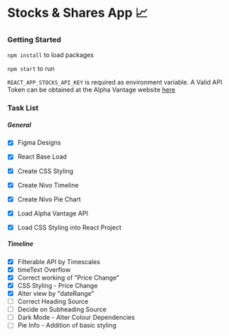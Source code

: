 # Stocks & Shares App 📈

### Getting Started

`npm install` to load packages

`npm start` to run

`REACT_APP_STOCKS_API_KEY` is required as environment variable. A Valid API Token can be obtained at the Alpha Vantage website [here](https://www.alphavantage.co/support/#api-key)


### Task List

##### General
- [x] Figma Designs
- [x] React Base Load
- [x] Create CSS Styling
- [x] Create Nivo Timeline
- [x] Create Nivo Pie Chart
- [x] Load Alpha Vantage API
- [x] Load CSS Styling into React Project


##### Timeline
- [x] Filterable API by Timescales
- [x] timeText Overflow
- [x] Correct working of "Price Change"
- [x] CSS Styling - Price Change
- [x] Alter view by "dateRange"
- [ ] Correct Heading Source
- [ ] Decide on Subheading Source
- [ ] Dark Mode - Alter Colour Dependencies
- [ ] Pie Info - Addition of basic styling

